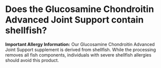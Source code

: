 # Does the Glucosamine Chondroitin Advanced Joint Support contain shellfish?

**Important Allergy Information:** Our Glucosamine Chondroitin Advanced Joint Support supplement is derived from shellfish. While the processing removes all fish components, individuals with severe shellfish allergies should avoid this product.
